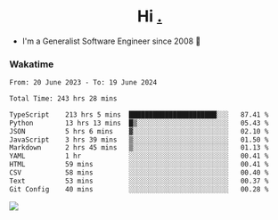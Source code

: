<h1 align="center">Hi <a href="https://www.hackerrank.com/erasmosaraujo">.</a></h1>
 
- I'm a Generalist Software Engineer  since 2008 🚀
<!--  
<p align="left">
  <a href="https://github.com/erasmosoares/github-readme-stats">
    <img
      align="center"
      src="https://github-readme-stats.vercel.app/api/top-langs/?username=erasmosoares&theme=radical&layout=compact"
    />
  </a>
  <a href="https://github.com/erasmosoares/github-readme-stats">
    [![Harlok's WakaTime stats](https://github-readme-stats.vercel.app/api/wakatime?username=ffflabs)](https://github.com/anuraghazra/github-readme-stats)
  </a>
</p>

<!--
 ### Repo 
 
<p align="left">
 <a href="https://github.com/erasmosoares/github-readme-stats">
    <img
      align="center"
      height="165"
      src="https://github-readme-stats.vercel.app/api/pin?username=erasmosoares&repo=sample-node&title_color=fff&icon_color=f9f9f9&text_color=9f9f9f&bg_color=151515"
    />
  </a>
  <a href="https://github.com/erasmosoares/github-readme-stats">
    <img
      align="center"
      height="165"
      src="https://github-readme-stats.vercel.app/api/pin?username=erasmosoares&repo=sample-node&title_color=fff&icon_color=f9f9f9&text_color=9f9f9f&bg_color=151515"
    />
  </a>
</p>
-->

 ### Wakatime 

<!--START_SECTION:waka-->

```txt
From: 20 June 2023 - To: 19 June 2024

Total Time: 243 hrs 28 mins

TypeScript    213 hrs 5 mins  ██████████████████████░░░   87.41 %
Python        13 hrs 13 mins  █▒░░░░░░░░░░░░░░░░░░░░░░░   05.43 %
JSON          5 hrs 6 mins    ▓░░░░░░░░░░░░░░░░░░░░░░░░   02.10 %
JavaScript    3 hrs 39 mins   ▒░░░░░░░░░░░░░░░░░░░░░░░░   01.50 %
Markdown      2 hrs 45 mins   ▒░░░░░░░░░░░░░░░░░░░░░░░░   01.13 %
YAML          1 hr            ░░░░░░░░░░░░░░░░░░░░░░░░░   00.41 %
HTML          59 mins         ░░░░░░░░░░░░░░░░░░░░░░░░░   00.41 %
CSV           58 mins         ░░░░░░░░░░░░░░░░░░░░░░░░░   00.40 %
Text          53 mins         ░░░░░░░░░░░░░░░░░░░░░░░░░   00.37 %
Git Config    40 mins         ░░░░░░░░░░░░░░░░░░░░░░░░░   00.28 %
```

<!--END_SECTION:waka-->

![](https://komarev.com/ghpvc/?username=erasmosoares&color=brightgreen)
